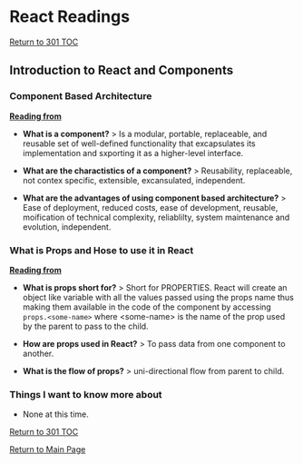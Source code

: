 # React Readings

[Return to 301 TOC](301TOC.md)

## Introduction to React and Components

### Component Based Architecture

**[Reading from](https://www.tutorialspoint.com/software_architecture_design/component_based_architecture.htm)**

- **What is a component?** > Is a modular, portable, replaceable, and reusable set of well-defined functionality that excapsulates its implementation and sxporting it as a higher-level interface.

- **What are the charactistics of a component?** > Reusability, replaceable, not contex specific, extensible, excansulated, independent.

- **What are the advantages of using component based architecture?** > Ease of deployment, reduced costs, ease of development, reusable, moification of technical complexity, reliablilty, system maintenance and evolution, independent.

### What is Props and Hose to use it in React

**[Reading from](https://itnext.io/what-is-props-and-how-to-use-it-in-react-da307f500da0#:~:text=%E2%80%9CProps%E2%80%9D%20is%20a%20special%20keyword,way%20from%20parent%20to%20child)**

- **What is props short for?** > Short for PROPERTIES. React will create an object like variable with all the values passed using the props name thus making them available in the code of the component by accessing `props.<some-name>` where \<some-name> is the name of the prop used by the parent to pass to the child.

- **How are props used in React?** > To pass data from one component to another.

- **What is the flow of props?** > uni-directional flow from parent to child.

### Things I want to know more about

- None at this time.

[Return to 301 TOC](301TOC.md)

[Return to Main Page](../README.md)
